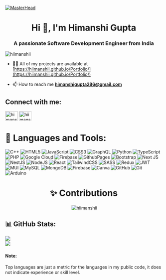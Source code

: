 [![MasterHead](https://media2.giphy.com/media/v1.Y2lkPTc5MGI3NjExNmJjNXExOXI1bGVxbWo1c3ZyNm8yaDh1bnNlNDY5bDRmenZxdTRnYiZlcD12MV9naWZzX3NlYXJjaCZjdD1n/1GEATImIxEXVR79Dhk/200.webp)](https://hiimanshii.github.io/Portfolio/)
<h1 align="center">Hi 👋, I'm Himanshi Gupta</h1>
<h3 align="center">A passionate Software Development Engineer from India</h3>

<p align="left"> <img src="https://komarev.com/ghpvc/?username=hiimanshii&label=Profile%20views&color=0e75b6&style=flat" alt="hiimanshii" /> </p>

- 👨‍💻 All of my projects are available at [https://hiimanshii.github.io/Portfolio/](https://hiimanshii.github.io/Portfolio/)

- 📫 How to reach me **himanshigupta286@gmail.com**


## Connect with me:
<p align="left">
<a href="https://linkedin.com/in/himanshi-gupta-" target="blank"><img align="center" src="https://raw.githubusercontent.com/rahuldkjain/github-profile-readme-generator/master/src/images/icons/Social/linked-in-alt.svg" alt="himanshi-gupta-" height="30" width="40" /></a>
<a href="https://instagram.com/hiimanshii._" target="blank"><img align="center" src="https://raw.githubusercontent.com/rahuldkjain/github-profile-readme-generator/master/src/images/icons/Social/instagram.svg" alt="hiimanshii._" height="30" width="40" /></a>
</p>

# 🚀 Languages and Tools:
![C++](https://img.shields.io/badge/c++-%2300599C.svg?style=for-the-badge&logo=c%2B%2B&logoColor=white) ![HTML5](https://img.shields.io/badge/html5-%23E34F26.svg?style=for-the-badge&logo=html5&logoColor=white) ![JavaScript](https://img.shields.io/badge/javascript-%23323330.svg?style=for-the-badge&logo=javascript&logoColor=%23F7DF1E) ![CSS3](https://img.shields.io/badge/css3-%231572B6.svg?style=for-the-badge&logo=css3&logoColor=white) ![GraphQL](https://img.shields.io/badge/-GraphQL-E10098?style=for-the-badge&logo=graphql&logoColor=white) ![Python](https://img.shields.io/badge/python-3670A0?style=for-the-badge&logo=python&logoColor=ffdd54) ![TypeScript](https://img.shields.io/badge/typescript-%23007ACC.svg?style=for-the-badge&logo=typescript&logoColor=white) ![PHP](https://img.shields.io/badge/php-%23777BB4.svg?style=for-the-badge&logo=php&logoColor=white) ![Google Cloud](https://img.shields.io/badge/GoogleCloud-%234285F4.svg?style=for-the-badge&logo=google-cloud&logoColor=white) ![Firebase](https://img.shields.io/badge/firebase-%23039BE5.svg?style=for-the-badge&logo=firebase) ![GithubPages](https://img.shields.io/badge/github%20pages-121013?style=for-the-badge&logo=github&logoColor=white) ![Bootstrap](https://img.shields.io/badge/bootstrap-%238511FA.svg?style=for-the-badge&logo=bootstrap&logoColor=white) ![Next JS](https://img.shields.io/badge/Next-black?style=for-the-badge&logo=next.js&logoColor=white) ![NestJS](https://img.shields.io/badge/nestjs-%23E0234E.svg?style=for-the-badge&logo=nestjs&logoColor=white) ![NodeJS](https://img.shields.io/badge/node.js-6DA55F?style=for-the-badge&logo=node.js&logoColor=white) ![React](https://img.shields.io/badge/react-%2320232a.svg?style=for-the-badge&logo=react&logoColor=%2361DAFB) ![TailwindCSS](https://img.shields.io/badge/tailwindcss-%2338B2AC.svg?style=for-the-badge&logo=tailwind-css&logoColor=white) ![SASS](https://img.shields.io/badge/SASS-hotpink.svg?style=for-the-badge&logo=SASS&logoColor=white) ![Redux](https://img.shields.io/badge/redux-%23593d88.svg?style=for-the-badge&logo=redux&logoColor=white) ![JWT](https://img.shields.io/badge/JWT-black?style=for-the-badge&logo=JSON%20web%20tokens) ![MUI](https://img.shields.io/badge/MUI-%230081CB.svg?style=for-the-badge&logo=mui&logoColor=white) ![MySQL](https://img.shields.io/badge/mysql-4479A1.svg?style=for-the-badge&logo=mysql&logoColor=white) ![MongoDB](https://img.shields.io/badge/MongoDB-%234ea94b.svg?style=for-the-badge&logo=mongodb&logoColor=white) ![Firebase](https://img.shields.io/badge/firebase-a08021?style=for-the-badge&logo=firebase&logoColor=ffcd34) ![Canva](https://img.shields.io/badge/Canva-%2300C4CC.svg?style=for-the-badge&logo=Canva&logoColor=white) ![GitHub](https://img.shields.io/badge/github-%23121011.svg?style=for-the-badge&logo=github&logoColor=white) ![Git](https://img.shields.io/badge/git-%23F05033.svg?style=for-the-badge&logo=git&logoColor=white) ![Arduino](https://img.shields.io/badge/-Arduino-00979D?style=for-the-badge&logo=Arduino&logoColor=white) 

<h1 align="center">✨ Contributions</h1>
<p align="center">&nbsp;<img align="center" src="https://github-readme-streak-stats.herokuapp.com/?user=hiimanshii&theme=neon&hide_border=true" alt="hiimanshii" /></p>


## 📊 GitHub Stats:
![](https://github-readme-stats.vercel.app/api?username=hiimanshii&theme=neon&hide_border=true&include_all_commits=true&count_private=false)<br/>
![](https://github-readme-stats.vercel.app/api/top-langs/?username=hiimanshii&theme=neon&hide_border=true&include_all_commits=true&count_private=false&layout=compact)

<h5><h4>Note:</h4>Top languages are just a metric for the languages in my public code, it does not indicate experience or skill level.</h5>

<!-- Proudly created with GPRM ( https://gprm.itsvg.in ) -->


